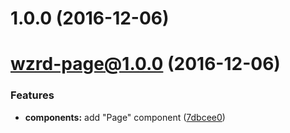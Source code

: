 <a name="1.0.0"></a>
# 1.0.0 (2016-12-06)



<a name="wzrd-page@1.0.0"></a>
# wzrd-page@1.0.0 (2016-12-06)


### Features

* **components:** add "Page" component ([7dbcee0](https://github.com/wizardzloy/try-monorepo/commit/7dbcee0))



